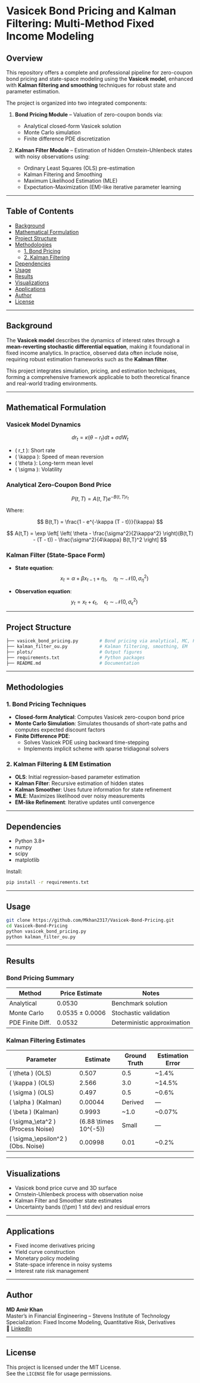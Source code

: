 # Vasicek Bond Pricing and Kalman Filtering: Multi-Method Fixed Income Modeling

## Overview

This repository offers a complete and professional pipeline for zero-coupon bond pricing and state-space modeling using the **Vasicek model**, enhanced with **Kalman filtering and smoothing** techniques for robust state and parameter estimation.

The project is organized into two integrated components:

1. **Bond Pricing Module** – Valuation of zero-coupon bonds via:
   - Analytical closed-form Vasicek solution
   - Monte Carlo simulation
   - Finite difference PDE discretization

2. **Kalman Filter Module** – Estimation of hidden Ornstein-Uhlenbeck states with noisy observations using:
   - Ordinary Least Squares (OLS) pre-estimation
   - Kalman Filtering and Smoothing
   - Maximum Likelihood Estimation (MLE)
   - Expectation-Maximization (EM)-like iterative parameter learning

---

## Table of Contents

- [Background](#background)
- [Mathematical Formulation](#mathematical-formulation)
- [Project Structure](#project-structure)
- [Methodologies](#methodologies)
  - [1. Bond Pricing](#1-bond-pricing)
  - [2. Kalman Filtering](#2-kalman-filtering)
- [Dependencies](#dependencies)
- [Usage](#usage)
- [Results](#results)
- [Visualizations](#visualizations)
- [Applications](#applications)
- [Author](#author)
- [License](#license)

---

## Background

The **Vasicek model** describes the dynamics of interest rates through a **mean-reverting stochastic differential equation**, making it foundational in fixed income analytics. In practice, observed data often include noise, requiring robust estimation frameworks such as the **Kalman filter**.

This project integrates simulation, pricing, and estimation techniques, forming a comprehensive framework applicable to both theoretical finance and real-world trading environments.

---

## Mathematical Formulation

### Vasicek Model Dynamics

$$
dr_t = \kappa(\theta - r_t)dt + \sigma dW_t
$$

- \( r_t \): Short rate  
- \( \kappa \): Speed of mean reversion  
- \( \theta \): Long-term mean level  
- \( \sigma \): Volatility

### Analytical Zero-Coupon Bond Price

$$
P(t, T) = A(t, T) e^{-B(t, T) r_t}
$$

Where:

$$
B(t,T) = \frac{1 - e^{-\kappa (T - t)}}{\kappa}
$$

$$
A(t,T) = \exp \left[ \left( \theta - \frac{\sigma^2}{2\kappa^2} \right)(B(t,T) - (T - t)) - \frac{\sigma^2}{4\kappa} B(t,T)^2 \right]
$$

### Kalman Filter (State-Space Form)

- **State equation**:
  $$
  x_t = \alpha + \beta x_{t-1} + \eta_t, \quad \eta_t \sim \mathcal{N}(0, \sigma_\eta^2)
  $$

- **Observation equation**:
  $$
  y_t = x_t + \epsilon_t, \quad \epsilon_t \sim \mathcal{N}(0, \sigma_\epsilon^2)
  $$

---

## Project Structure

```bash
├── vasicek_bond_pricing.py        # Bond pricing via analytical, MC, PDE
├── kalman_filter_ou.py            # Kalman filtering, smoothing, EM
├── plots/                         # Output figures
├── requirements.txt               # Python packages
├── README.md                      # Documentation
```

---

## Methodologies

### 1. Bond Pricing Techniques

- **Closed-form Analytical**: Computes Vasicek zero-coupon bond price
- **Monte Carlo Simulation**: Simulates thousands of short-rate paths and computes expected discount factors
- **Finite Difference PDE**:
  - Solves Vasicek PDE using backward time-stepping
  - Implements implicit scheme with sparse tridiagonal solvers

### 2. Kalman Filtering & EM Estimation

- **OLS**: Initial regression-based parameter estimation
- **Kalman Filter**: Recursive estimation of hidden states
- **Kalman Smoother**: Uses future information for state refinement
- **MLE**: Maximizes likelihood over noisy measurements
- **EM-like Refinement**: Iterative updates until convergence

---

## Dependencies

- Python 3.8+
- numpy
- scipy
- matplotlib

Install:
```bash
pip install -r requirements.txt
```

---

## Usage

```bash
git clone https://github.com/Mkhan2317/Vasicek-Bond-Pricing.git
cd Vasicek-Bond-Pricing
python vasicek_bond_pricing.py
python kalman_filter_ou.py
```

---

## Results

### Bond Pricing Summary

| Method           | Price Estimate       | Notes                         |
|------------------|----------------------|-------------------------------|
| Analytical       | 0.0530               | Benchmark solution            |
| Monte Carlo      | 0.0535 ± 0.0006      | Stochastic validation         |
| PDE Finite Diff. | 0.0532               | Deterministic approximation   |

### Kalman Filtering Estimates

| Parameter                        | Estimate        | Ground Truth | Estimation Error |
|----------------------------------|------------------|---------------|------------------|
| \( \theta \) (OLS)               | 0.507           | 0.5           | ~1.4%            |
| \( \kappa \) (OLS)               | 2.566           | 3.0           | ~14.5%           |
| \( \sigma \) (OLS)               | 0.497           | 0.5           | ~0.6%            |
| \( \alpha \) (Kalman)            | 0.00044         | Derived       | —                |
| \( \beta \) (Kalman)             | 0.9993          | ~1.0          | ~0.07%           |
| \( \sigma_\eta^2 \) (Process Noise) | \(6.88 \times 10^{-5}\) | Small    | —                |
| \( \sigma_\epsilon^2 \) (Obs. Noise) | 0.00998      | 0.01          | ~0.2%            |

---

## Visualizations

- Vasicek bond price curve and 3D surface
- Ornstein-Uhlenbeck process with observation noise
- Kalman Filter and Smoother state estimates
- Uncertainty bands (\(\pm\) 1 std dev) and residual errors

---

## Applications

- Fixed income derivatives pricing
- Yield curve construction
- Monetary policy modeling
- State-space inference in noisy systems
- Interest rate risk management

---

## Author

**MD Amir Khan**  
Master’s in Financial Engineering – Stevens Institute of Technology  
Specialization: Fixed Income Modeling, Quantitative Risk, Derivatives  
🔗 [LinkedIn](https://www.linkedin.com/in/amirkhan2317/)

---

## License

This project is licensed under the MIT License.  
See the `LICENSE` file for usage permissions.

